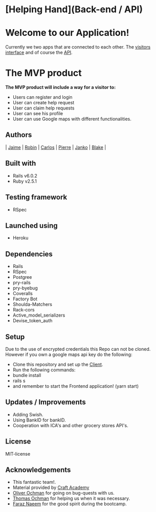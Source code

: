 # [Helping Hand](Back-end / API)

# Welcome to our Application! 

Currently we two apps that are connected to each other. 
The [visitors interface](https://github.com/CraftAcademy/helping_hand_client) and of course the [API](https://github.com/CraftAcademy/helping_hand_backend).

# The MVP product
**The MVP product will include a way for a visitor to:**
* Users can register and login
* User can create help request
* User can claim help requests
* User can see his profile
* User can use Google maps with different functionalities.

## Authors
| [Jaime](https://github.com/JaimeCrz) | [Robin](https://github.com/robin-lillqvist) | [Carlos](https://github.com/Carltesio) | [Pierre](https://github.com/pierre-1) | [Janko](https://github.com/MadFarmer101) | [Blake](https://github.com/blake-futchi) |

## Built with
* Rails v6.0.2
* Ruby v2.5.1

## Testing framework
* RSpec

## Launched using
* Heroku

## Dependencies
* Rails
* RSpec
* Postgree
* pry-rails
* pry-byebug
* Coveralls
* Factory Bot
* Shoulda-Matchers
* Rack-cors
* Active_model_serializers
* Devise_token_auth

## Setup
Due to the use of encrypted credentials this Repo can not be cloned. However if you own a google maps api key do the following:

- Clone this repository and set up the [Client](https://github.com/CraftAcademy/helping_hand_client).
- Run the following commands:
- bundle install
- rails s
- and remember to start the Frontend application! (yarn start)


## Updates / Improvements
* Adding Swish.
* Using BankID for bankID.
* Cooperation with ICA's and other grocery stores API's.

## License
MIT-license

## Acknowledgements
- This fantastic team!.
- Material provided by [Craft Academy](https://github.com/CraftAcademy)
- [Oliver Ochman](https://github.com/oliverochman) for going on bug-quests with us.
- [Thomas Ochman](https://github.com/tochman) for helping us when it was necessary.
- [Faraz Naeem](https://github.com/faraznaeem) for the good spirit during the bootcamp.
